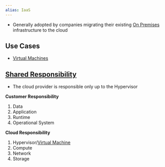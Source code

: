 ```yaml
---
alias: IaaS
---
```

- Generally adopted by companies migrating their existing [On Premises](On%20Premises.md) infrastructure to the cloud

## Use Cases
- [Virtual Machines](Virtual%20Machines.md)

## [Shared Responsibility](Shared%20Responsibility.md)
- The cloud provider is responsible only up to the Hypervisor

**Customer Responsibility**
1. Data
1. Application
1. Runtime
1. Operational System

**Cloud Responsibility**
1. Hypervisor/[Virtual Machine](Virtual%20Machines.md)
1. Compute
1. Network
1. Storage
